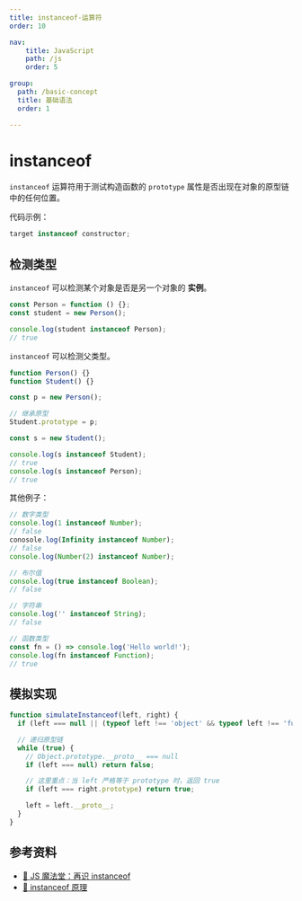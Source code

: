 ```yaml
---
title: instanceof-运算符
order: 10

nav:
    title: JavaScript
    path: /js
    order: 5

group:
  path: /basic-concept
  title: 基础语法
  order: 1

---
```



# instanceof

`instanceof` 运算符用于测试构造函数的 `prototype` 属性是否出现在对象的原型链中的任何位置。

代码示例：

```js
target instanceof constructor;
```

## 检测类型

`instanceof` 可以检测某个对象是否是另一个对象的 **实例**。

```js
const Person = function () {};
const student = new Person();

console.log(student instanceof Person);
// true
```

`instanceof` 可以检测父类型。

```js
function Person() {}
function Student() {}

const p = new Person();

// 继承原型
Student.prototype = p;

const s = new Student();

console.log(s instanceof Student);
// true
console.log(s instanceof Person);
// true
```

其他例子：

```js
// 数字类型
console.log(1 instanceof Number);
// false
conosole.log(Infinity instanceof Number);
// false
console.log(Number(2) instanceof Number);

// 布尔值
console.log(true instanceof Boolean);
// false

// 字符串
console.log('' instanceof String);
// false

// 函数类型
const fn = () => console.log('Hello world!');
console.log(fn instanceof Function);
// true
```

## 模拟实现

```js
function simulateInstanceof(left, right) {
  if (left === null || (typeof left !== 'object' && typeof left !== 'function')) return false;

  // 递归原型链
  while (true) {
    // Object.prototype.__proto__ === null
    if (left === null) return false;

    // 这里重点：当 left 严格等于 prototype 时，返回 true
    if (left === right.prototype) return true;

    left = left.__proto__;
  }
}
```

## 参考资料

- [📝 JS 魔法堂：再识 instanceof](https://juejin.im/entry/5804640d0bd1d0005813083e)
- [📝 instanceof 原理](https://juejin.im/post/5b7f64be51882542c83476f0)
